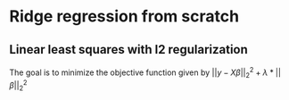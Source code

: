 # Ridge regression from scratch

## Linear least squares with l2 regularization

The goal is to minimize the objective function given by $||y - X\beta||^2_2 + \lambda * ||\beta||^2_2$
